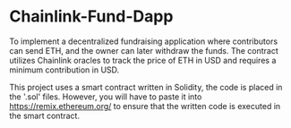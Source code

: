 # Chainlink-Fund-Dapp
To implement a decentralized fundraising application where contributors can send ETH, and the owner can later withdraw the funds. The contract utilizes Chainlink oracles to track the price of ETH in USD and requires a minimum contribution in USD.

This project uses a smart contract written in Solidity, the code is placed in the '.sol' files. However, you will have to paste it into https://remix.ethereum.org/ to ensure that the written code is executed in the smart contract.
